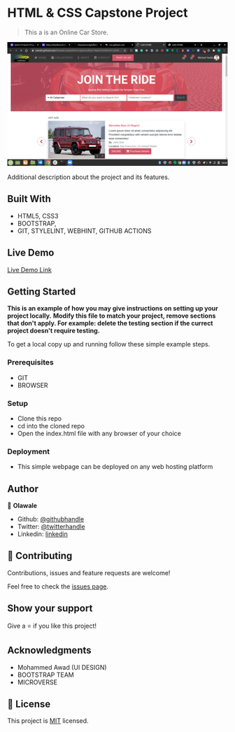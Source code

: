 # HTML & CSS Capstone Project

> This a is an Online Car Store.

![screenshot](screen.png)

Additional description about the project and its features.

## Built With

- HTML5, CSS3
- BOOTSTRAP,
- GIT, STYLELINT, WEBHINT, GITHUB ACTIONS

## Live Demo

[Live Demo Link](https://rawcdn.githack.com/OlawaleJoseph/html-capstone/b36c70aa93245d654cf12564f2454912e59b20a1/index.html)


## Getting Started

**This is an example of how you may give instructions on setting up your project locally.**
**Modify this file to match your project, remove sections that don't apply. For example: delete the testing section if the currect project doesn't require testing.**


To get a local copy up and running follow these simple example steps.

### Prerequisites
- GIT
- BROWSER

### Setup
- Clone this repo
- cd into the cloned repo
- Open the index.html file with any browser of your choice

### Deployment
- This simple webpage can be deployed on any web hosting platform

## Author

👤 **Olawale**

- Github: [@githubhandle](https://github.com/OlawaleJoseph)
- Twitter: [@twitterhandle](https://twitter.com/javanode123)
- Linkedin: [linkedin](www.linkedin.com/in/olawale-adedeko)

## 🤝 Contributing

Contributions, issues and feature requests are welcome!

Feel free to check the [issues page](https://github.com/OlawaleJoseph/newsweek-clone/issues).

## Show your support

Give a ⭐️ if you like this project!

## Acknowledgments

- Mohammed Awad (UI DESIGN)
- BOOTSTRAP TEAM
- MICROVERSE

## 📝 License

This project is [MIT](lic.url) licensed.
